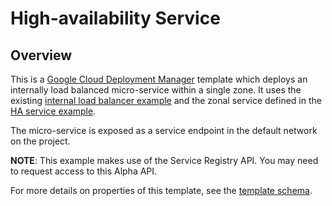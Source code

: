 # High-availability Service

## Overview
This is a [Google Cloud Deployment
Manager](https://cloud.google.com/deployment-manager/overview) template which
deploys an internally load balanced micro-service within a single zone. It uses
the existing
[internal load
balancer example](https://github.com/GoogleCloudPlatform/deploymentmanager-samples/tree/master/examples/v2/internal-lb)
and the zonal service defined in the [HA service
example](https://github.com/GoogleCloudPlatform/deploymentmanager-samples/tree/master/examples/v2/ha-service).

The micro-service is exposed as a service endpoint in the default network on the
project.

**NOTE**: This example makes use of the Service Registry API. You may need to
request access to this Alpha API.

For more details on properties of this template, see the [template
schema](microservice.py.schema).
